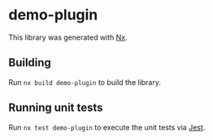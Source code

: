 # demo-plugin

This library was generated with [Nx](https://nx.dev).

## Building

Run `nx build demo-plugin` to build the library.

## Running unit tests

Run `nx test demo-plugin` to execute the unit tests via [Jest](https://jestjs.io).
